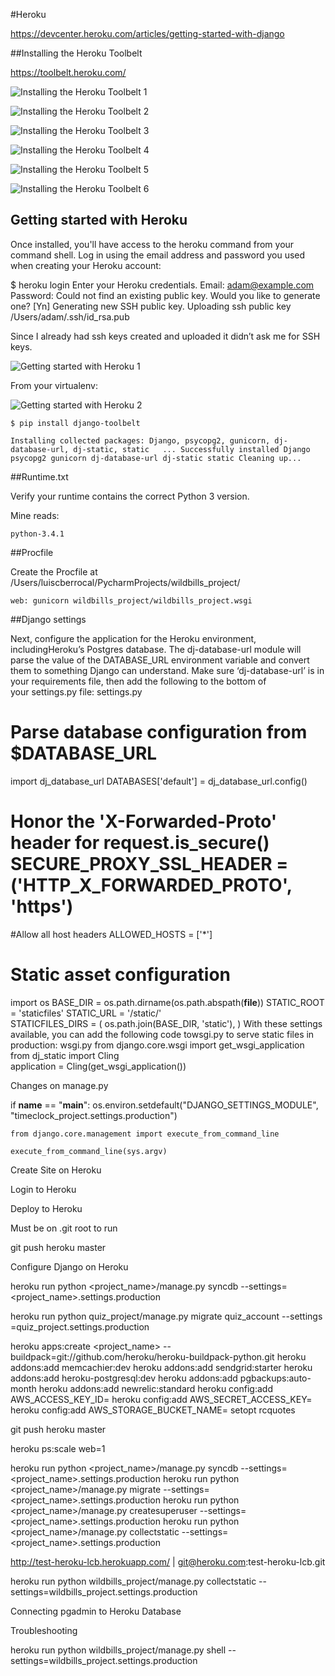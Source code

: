 #Heroku

https://devcenter.heroku.com/articles/getting-started-with-django

##Installing the Heroku Toolbelt

https://toolbelt.heroku.com/

![Installing the Heroku Toolbelt 1](./images/image078.png "Installing the Heroku Toolbelt 1")

![Installing the Heroku Toolbelt 2](./images/image079.png "Installing the Heroku Toolbelt 2")

![Installing the Heroku Toolbelt 3](./images/image080.png "Installing the Heroku Toolbelt 3")

![Installing the Heroku Toolbelt 4](./images/image081.png "Installing the Heroku Toolbelt 4")

![Installing the Heroku Toolbelt 5](./images/image082.png "Installing the Heroku Toolbelt 5")

![Installing the Heroku Toolbelt 6](./images/image083.png "Installing the Heroku Toolbelt 6")



## Getting started with Heroku

Once installed, you'll have access to the heroku command from your command shell. Log in using the email address and password you used when creating your Heroku account:

$ heroku login
Enter your Heroku credentials.
Email: adam@example.com
Password:
Could not find an existing public key.
Would you like to generate one? [Yn]
Generating new SSH public key.
Uploading ssh public key /Users/adam/.ssh/id_rsa.pub

Since I already had ssh keys created and uploaded it didn’t ask me for SSH keys.

![Getting started with Heroku 1](./images/image084.png "Getting started with Heroku 1")

From your virtualenv:

![Getting started with Heroku 2](./images/image085.png "Getting started with Heroku 2")

```
$ pip install django-toolbelt 

Installing collected packages: Django, psycopg2, gunicorn, dj-database-url, dj-static, static   ... Successfully installed Django psycopg2 gunicorn dj-database-url dj-static static Cleaning up... 
```

##Runtime.txt

Verify your runtime contains the correct Python 3 version.

Mine reads:

```
python-3.4.1
```

##Procfile

Create the Procfile at /Users/luiscberrocal/PycharmProjects/wildbills_project/

```
web: gunicorn wildbills_project/wildbills_project.wsgi
```

##Django settings

Next, configure the application for the Heroku environment, includingHeroku’s Postgres database. The dj-database-url module will parse the value of the DATABASE_URL environment variable and convert them to something Django can understand.
Make sure ‘dj-database-url’ is in your requirements file, then add the following to the bottom of your settings.py file:
settings.py
# Parse database configuration from $DATABASE_URL 
import dj_database_url 
DATABASES['default'] =  dj_database_url.config()  
# Honor the 'X-Forwarded-Proto' header for request.is_secure() SECURE_PROXY_SSL_HEADER = ('HTTP_X_FORWARDED_PROTO', 'https')  
#Allow all host headers 
ALLOWED_HOSTS = ['*']  
# Static asset configuration 
import os 
BASE_DIR = os.path.dirname(os.path.abspath(__file__)) 
STATIC_ROOT = 'staticfiles' 
STATIC_URL = '/static/'  
STATICFILES_DIRS = (     os.path.join(BASE_DIR, 'static'), ) 
With these settings available, you can add the following code towsgi.py to serve static files in production:
wsgi.py
from django.core.wsgi import get_wsgi_application 
from dj_static import Cling  
application = Cling(get_wsgi_application()) 

Changes on manage.py

if __name__ == "__main__":
    os.environ.setdefault("DJANGO_SETTINGS_MODULE", "timeclock_project.settings.production")

    from django.core.management import execute_from_command_line

    execute_from_command_line(sys.argv)

Create  Site on Heroku

Login to Heroku











Deploy to Heroku

Must be on .git root to run 

git push heroku master

Configure Django on Heroku

heroku run python <project_name>/manage.py syncdb --settings=<project_name>.settings.production

heroku run python  quiz_project/manage.py migrate quiz_account --settings =quiz_project.settings.production


heroku apps:create <project_name> --buildpack=git://github.com/heroku/heroku-buildpack-python.git 
heroku addons:add memcachier:dev 
heroku addons:add sendgrid:starter 
heroku addons:add heroku-postgresql:dev 
heroku addons:add pgbackups:auto-month 
heroku addons:add newrelic:standard 
heroku config:add AWS_ACCESS_KEY_ID=<key id> 
heroku config:add AWS_SECRET_ACCESS_KEY=<secret key> 
heroku config:add AWS_STORAGE_BUCKET_NAME=<bucket name> setopt rcquotes 


git push heroku master


heroku ps:scale web=1



heroku run python <project_name>/manage.py syncdb --settings=<project_name>.settings.production 
heroku run python <project_name>/manage.py migrate --settings=<project_name>.settings.production 
heroku run python <project_name>/manage.py createsuperuser --settings=<project_name>.settings.production 
heroku run python <project_name>/manage.py collectstatic --settings=<project_name>.settings.production



http://test-heroku-lcb.herokuapp.com/ | git@heroku.com:test-heroku-lcb.git

heroku run python wildbills_project/manage.py collectstatic --settings=wildbills_project.settings.production

Connecting pgadmin to Heroku  Database








Troubleshooting

heroku run python wildbills_project/manage.py shell --settings=wildbills_project.settings.production
